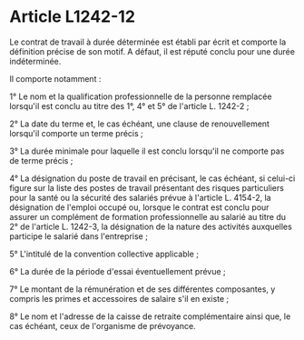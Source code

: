 # Article L1242-12

Le contrat de travail à durée déterminée est établi par écrit et comporte la définition précise de son motif. A défaut, il est réputé conclu pour une durée indéterminée.

Il comporte notamment :

1° Le nom et la qualification professionnelle de la personne remplacée lorsqu'il est conclu au titre des 1°, 4° et 5° de l'article L. 1242-2 ;

2° La date du terme et, le cas échéant, une clause de renouvellement lorsqu'il comporte un terme précis ;

3° La durée minimale pour laquelle il est conclu lorsqu'il ne comporte pas de terme précis ;

4° La désignation du poste de travail en précisant, le cas échéant, si celui-ci figure sur la liste des postes de travail présentant des risques particuliers pour la santé ou la sécurité des salariés prévue à l'article L. 4154-2, la désignation de l'emploi occupé ou, lorsque le contrat est conclu pour assurer un complément de formation professionnelle au salarié au titre du 2° de l'article L. 1242-3, la désignation de la nature des activités auxquelles participe le salarié dans l'entreprise ;

5° L'intitulé de la convention collective applicable ;

6° La durée de la période d'essai éventuellement prévue ;

7° Le montant de la rémunération et de ses différentes composantes, y compris les primes et accessoires de salaire s'il en existe ;

8° Le nom et l'adresse de la caisse de retraite complémentaire ainsi que, le cas échéant, ceux de l'organisme de prévoyance.